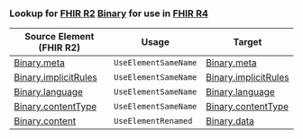 ### Lookup for [FHIR R2](https://hl7.org/fhir/DSTU2/) [Binary](https://hl7.org/fhir/DSTU2/Binary.html) for use in [FHIR R4](https://hl7.org/fhir/R4/)

| Source Element (FHIR R2) | Usage | Target |
| -------------- | ----- | ------ |
| [Binary.meta](https://hl7.org/fhir/DSTU2/Binary.html#resource) | `UseElementSameName` | [Binary.meta](https://hl7.org/fhir/R4/Binary.html#resource) |
| [Binary.implicitRules](https://hl7.org/fhir/DSTU2/Binary.html#resource) | `UseElementSameName` | [Binary.implicitRules](https://hl7.org/fhir/R4/Binary.html#resource) |
| [Binary.language](https://hl7.org/fhir/DSTU2/Binary.html#resource) | `UseElementSameName` | [Binary.language](https://hl7.org/fhir/R4/Binary.html#resource) |
| [Binary.contentType](https://hl7.org/fhir/DSTU2/Binary.html#resource) | `UseElementSameName` | [Binary.contentType](https://hl7.org/fhir/R4/Binary.html#resource) |
| [Binary.content](https://hl7.org/fhir/DSTU2/Binary.html#resource) | `UseElementRenamed` | [Binary.data](https://hl7.org/fhir/R4/Binary.html#resource) |
